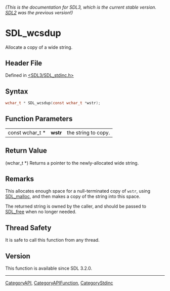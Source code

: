 ###### (This is the documentation for SDL3, which is the current stable version. [SDL2](https://wiki.libsdl.org/SDL2/) was the previous version!)
# SDL_wcsdup

Allocate a copy of a wide string.

## Header File

Defined in [<SDL3/SDL_stdinc.h>](https://github.com/libsdl-org/SDL/blob/main/include/SDL3/SDL_stdinc.h)

## Syntax

```c
wchar_t * SDL_wcsdup(const wchar_t *wstr);
```

## Function Parameters

|                 |          |                     |
| --------------- | -------- | ------------------- |
| const wchar_t * | **wstr** | the string to copy. |

## Return Value

(wchar_t *) Returns a pointer to the newly-allocated wide string.

## Remarks

This allocates enough space for a null-terminated copy of `wstr`, using
[SDL_malloc](SDL_malloc), and then makes a copy of the string into this
space.

The returned string is owned by the caller, and should be passed to
[SDL_free](SDL_free) when no longer needed.

## Thread Safety

It is safe to call this function from any thread.

## Version

This function is available since SDL 3.2.0.

----
[CategoryAPI](CategoryAPI), [CategoryAPIFunction](CategoryAPIFunction), [CategoryStdinc](CategoryStdinc)

